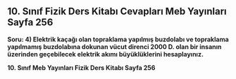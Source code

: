 ## 10. Sınıf Fizik Ders Kitabı Cevapları Meb Yayınları Sayfa 256

**Soru: 4) Elektrik kaçağı olan topraklama yapılmış buzdolabı ve topraklama yapılmamış buzdolabına dokunan vücut direnci 2000 D. olan bir insanın üzerinden geçebilecek elektrik akımı büyüklüklerini hesaplayınız.**

**10. Sınıf Meb Yayınları Fizik Ders Kitabı Sayfa 256**
